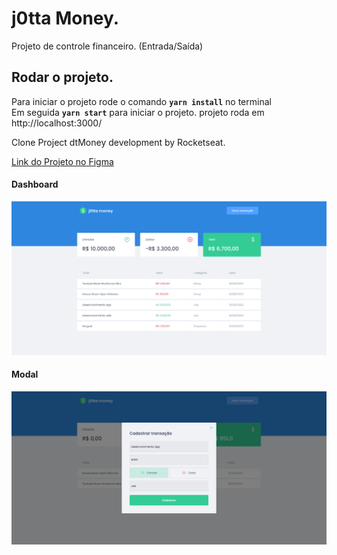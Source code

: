 # j0tta Money.

Projeto de controle financeiro.
(Entrada/Saída)

## Rodar o projeto.

Para iniciar o projeto rode o comando <strong>`yarn install`</strong> no terminal
<br/>
Em seguida <strong>`yarn start`</strong> para iniciar o projeto.
projeto roda em http://localhost:3000/
<br/>

Clone Project dtMoney development by Rocketseat.

<a href ="https://www.figma.com/file/0xmu9mj2TJYoIOubBFWsk5/dtmoney-Ignite-(Copy)?node-id=0%3A1">Link do Projeto no Figma</a>

#### Dashboard

![Dashboard com dados](https://github.com/JV-Freitas/j0tta-money/blob/main/src/assets/home-data.png)

#### Modal

![Modal](https://github.com/JV-Freitas/j0tta-money/blob/main/src/assets/modal-data-entrada.png)
